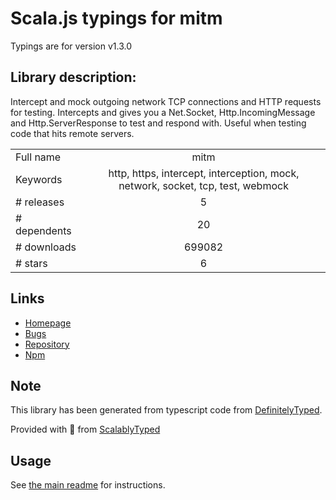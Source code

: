 
# Scala.js typings for mitm

Typings are for version v1.3.0

## Library description:
Intercept and mock outgoing network TCP connections and HTTP requests for testing. Intercepts and gives you a Net.Socket, Http.IncomingMessage and Http.ServerResponse to test and respond with. Useful when testing code that hits remote servers.

|                    |                 |
| ------------------ | :-------------: |
| Full name          | mitm |
| Keywords           | http, https, intercept, interception, mock, network, socket, tcp, test, webmock |
| # releases         | 5 |
| # dependents       | 20 |
| # downloads        | 699082 |
| # stars            | 6 |

## Links
- [Homepage](https://github.com/moll/node-mitm)
- [Bugs](https://github.com/moll/node-mitm/issues)
- [Repository](https://github.com/moll/node-mitm)
- [Npm](https://www.npmjs.com/package/mitm)
    


## Note
This library has been generated from typescript code from [DefinitelyTyped](https://definitelytyped.org).

Provided with :purple_heart: from [ScalablyTyped](https://github.com/oyvindberg/ScalablyTyped)

## Usage
See [the main readme](../../readme.md) for instructions.


